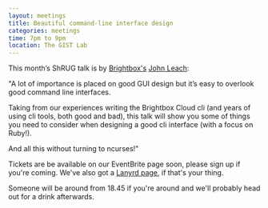 ```yaml
---
layout: meetings
title: Beautiful command-line interface design
categories: meetings
time: 7pm to 9pm
location: The GIST Lab
---
```


This month’s ShRUG talk is by [Brightbox's](http://www.brightbox.co.uk/) [John Leach](http://johnleach.co.uk/):

"A lot of importance is placed on good GUI design but it’s easy to overlook good command line interfaces.

Taking from our experiences writing the Brightbox Cloud cli (and years of using cli tools, both good and bad), this talk will show you some of things you need to consider when designing a good cli interface (with a focus on Ruby!).

And all this without turning to ncurses!"

Tickets are be available on our EventBrite page soon, please sign up if you're coming. We've also got a [Lanyrd page](http://lanyrd.com/2012/shrug-34/), if that's your thing.

Someone will be around from 18.45 if you're around and we'll probably head out for a drink afterwards.



